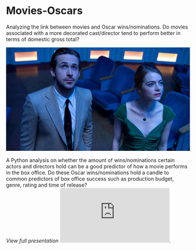 # Movies-Oscars
Analyzing the link between movies and Oscar wins/nominations. Do movies associated with a more decorated cast/director tend to perform better in terms of domestic gross total?    


![lala](https://github.com/jnlevine23/Movies-Oscars/blob/master/Img/lalaland.jpg?raw=true)  

A Python analysis on whether the amount of wins/nominations certain actors and directors hold can be a good predictor of
how a movie performs in the box office. Do these Oscar wins/nominations hold a candle to common predictors of box office success 
such as production budget, genre, rating and time of release?      
_View full presentation ![here](https://github.com/jnlevine23/Movies-Oscars/blob/master/movies_presentation.pdf "Presentation PDF")._

